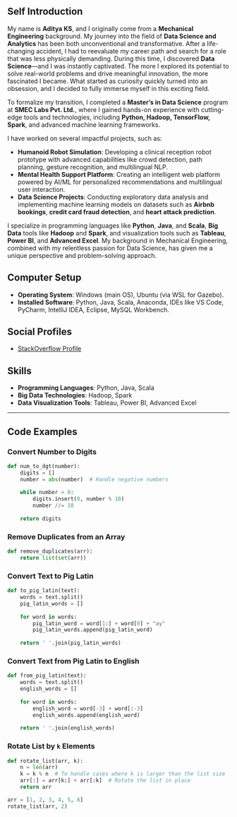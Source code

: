 
## Self Introduction

My name is **Aditya KS**, and I originally come from a **Mechanical Engineering** background. My journey into the field of **Data Science and Analytics** has been both unconventional and transformative. After a life-changing accident, I had to reevaluate my career path and search for a role that was less physically demanding. During this time, I discovered **Data Science**—and I was instantly captivated. The more I explored its potential to solve real-world problems and drive meaningful innovation, the more fascinated I became. What started as curiosity quickly turned into an obsession, and I decided to fully immerse myself in this exciting field.

To formalize my transition, I completed a **Master’s in Data Science** program at **SMEC Labs Pvt. Ltd.**, where I gained hands-on experience with cutting-edge tools and technologies, including **Python, Hadoop, TensorFlow, Spark**, and advanced machine learning frameworks.

I have worked on several impactful projects, such as:
- **Humanoid Robot Simulation**: Developing a clinical reception robot prototype with advanced capabilities like crowd detection, path planning, gesture recognition, and multilingual NLP.
- **Mental Health Support Platform**: Creating an intelligent web platform powered by AI/ML for personalized recommendations and multilingual user interaction.
- **Data Science Projects**: Conducting exploratory data analysis and implementing machine learning models on datasets such as **Airbnb bookings**, **credit card fraud detection**, and **heart attack prediction**.

I specialize in programming languages like **Python**, **Java**, and **Scala**, **Big Data** tools like **Hadoop** and **Spark**, and visualization tools such as **Tableau**, **Power BI**, and **Advanced Excel**. My background in Mechanical Engineering, combined with my relentless passion for Data Science, has given me a unique perspective and problem-solving approach.

## Computer Setup

- **Operating System**: Windows (main OS), Ubuntu (via WSL for Gazebo).
- **Installed Software**: Python, Java, Scala, Anaconda, IDEs like VS Code, PyCharm, IntelliJ IDEA, Eclipse, MySQL Workbench.

## Social Profiles

- [StackOverflow Profile](https://stackoverflow.com/users/23706957/aditya-ks)

## Skills

- **Programming Languages**: Python, Java, Scala
- **Big Data Technologies**: Hadoop, Spark
- **Data Visualization Tools**: Tableau, Power BI, Advanced Excel

---

## Code Examples

### Convert Number to Digits

```python
def num_to_dgt(number):
    digits = []
    number = abs(number)  # Handle negative numbers
    
    while number > 0:
        digits.insert(0, number % 10)
        number //= 10
        
    return digits
```

### Remove Duplicates from an Array

```python
def remove_duplicates(arr):
    return list(set(arr))
```

### Convert Text to Pig Latin

```python
def to_pig_latin(text):
    words = text.split()
    pig_latin_words = []
    
    for word in words:
        pig_latin_word = word[1:] + word[0] + "ay"
        pig_latin_words.append(pig_latin_word)
    
    return ' '.join(pig_latin_words)
```

### Convert Text from Pig Latin to English

```python
def from_pig_latin(text):
    words = text.split()
    english_words = []
    
    for word in words:
        english_word = word[-3] + word[:-3]
        english_words.append(english_word)
    
    return ' '.join(english_words)
```

### Rotate List by `k` Elements

```python
def rotate_list(arr, k):
    n = len(arr)
    k = k % n  # To handle cases where k is larger than the list size
    arr[:] = arr[k:] + arr[:k]  # Rotate the list in place
    return arr

arr = [1, 2, 3, 4, 5, 6]
rotate_list(arr, 2)
```

